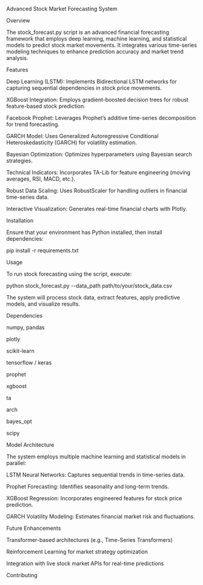 Advanced Stock Market Forecasting System

Overview

The stock_forecast.py script is an advanced financial forecasting framework that employs deep learning, machine learning, and statistical models to predict stock market movements. It integrates various time-series modeling techniques to enhance prediction accuracy and market trend analysis.

Features

Deep Learning (LSTM): Implements Bidirectional LSTM networks for capturing sequential dependencies in stock price movements.

XGBoost Integration: Employs gradient-boosted decision trees for robust feature-based stock prediction.

Facebook Prophet: Leverages Prophet’s additive time-series decomposition for trend forecasting.

GARCH Model: Uses Generalized Autoregressive Conditional Heteroskedasticity (GARCH) for volatility estimation.

Bayesian Optimization: Optimizes hyperparameters using Bayesian search strategies.

Technical Indicators: Incorporates TA-Lib for feature engineering (moving averages, RSI, MACD, etc.).

Robust Data Scaling: Uses RobustScaler for handling outliers in financial time-series data.

Interactive Visualization: Generates real-time financial charts with Plotly.

Installation

Ensure that your environment has Python installed, then install dependencies:

pip install -r requirements.txt

Usage

To run stock forecasting using the script, execute:

python stock_forecast.py --data_path path/to/your/stock_data.csv

The system will process stock data, extract features, apply predictive models, and visualize results.

Dependencies

numpy, pandas

plotly

scikit-learn

tensorflow / keras

prophet

xgboost

ta

arch

bayes_opt

scipy

Model Architecture

The system employs multiple machine learning and statistical models in parallel:

LSTM Neural Networks: Captures sequential trends in time-series data.

Prophet Forecasting: Identifies seasonality and long-term trends.

XGBoost Regression: Incorporates engineered features for stock price prediction.

GARCH Volatility Modeling: Estimates financial market risk and fluctuations.

Future Enhancements

Transformer-based architectures (e.g., Time-Series Transformers)

Reinforcement Learning for market strategy optimization

Integration with live stock market APIs for real-time predictions

Contributing
